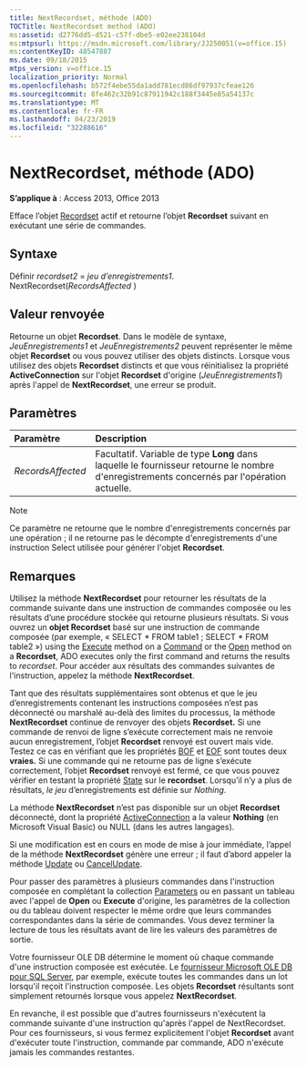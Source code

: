 ```yaml
---
title: NextRecordset, méthode (ADO)
TOCTitle: NextRecordset method (ADO)
ms:assetid: d2776dd5-d521-c57f-dbe5-e02ee238104d
ms:mtpsurl: https://msdn.microsoft.com/library/JJ250051(v=office.15)
ms:contentKeyID: 48547887
ms.date: 09/18/2015
mtps_version: v=office.15
localization_priority: Normal
ms.openlocfilehash: b572f4ebe55da1add781ecd86df97937cfeae126
ms.sourcegitcommit: 8fe462c32b91c87911942c188f3445e85a54137c
ms.translationtype: MT
ms.contentlocale: fr-FR
ms.lasthandoff: 04/23/2019
ms.locfileid: "32288616"
---
```

# <a name="nextrecordset-method-ado"></a>NextRecordset, méthode (ADO)

**S’applique à** : Access 2013, Office 2013
 
Efface l’objet [Recordset](recordset-object-ado.md) actif et retourne l’objet **Recordset** suivant en exécutant une série de commandes.

## <a name="syntax"></a>Syntaxe

Définir *recordset2*  =  *jeu d’enregistrements1*. NextRecordset(*RecordsAffected* )

## <a name="return-value"></a>Valeur renvoyée

Retourne un objet **Recordset**. Dans le modèle de syntaxe, *JeuEnregistrements1* et *JeuEnregistrements2* peuvent représenter le même objet **Recordset** ou vous pouvez utiliser des objets distincts. Lorsque vous utilisez des objets **Recordset** distincts et que vous réinitialisez la propriété **ActiveConnection** sur l'objet **Recordset** d'origine (*JeuEnregistrements1*) après l'appel de **NextRecordset**, une erreur se produit.

## <a name="parameters"></a>Paramètres

|Paramètre|Description|
|:--------|:----------|
|*RecordsAffected* |Facultatif. Variable de type **Long** dans laquelle le fournisseur retourne le nombre d'enregistrements concernés par l'opération actuelle.|

> [!NOTE]
> Ce paramètre ne retourne que le nombre d'enregistrements concernés par une opération ; il ne retourne pas le décompte d'enregistrements d'une instruction Select utilisée pour générer l'objet **Recordset**.

## <a name="remarks"></a>Remarques

Utilisez la méthode **NextRecordset** pour retourner les résultats de la commande suivante dans une instruction de commandes composée ou les résultats d’une procédure stockée qui retourne plusieurs résultats. Si vous ouvrez un **objet Recordset** basé sur une instruction de commande composée (par exemple, « SELECT \* FROM table1 ; SELECT \* FROM table2 ») using the [Execute](https://docs.microsoft.com/office/vba/access/concepts/miscellaneous/execute-method-ado-command) method on a [Command](command-object-ado.md) or the [Open](open-method-ado-recordset.md) method on a **Recordset**, ADO executes only the first command and returns the results to *recordset*. Pour accéder aux résultats des commandes suivantes de l'instruction, appelez la méthode **NextRecordset**.

Tant que des résultats supplémentaires  sont obtenus et que le jeu d’enregistrements contenant les instructions composées n’est pas déconnecté ou marshalé au-delà des limites du processus, la méthode **NextRecordset** continue de renvoyer des objets **Recordset.** Si une commande de renvoi de ligne s’exécute correctement mais ne renvoie aucun enregistrement, l’objet **Recordset** renvoyé est ouvert mais vide. Testez ce cas en vérifiant que les propriétés [BOF](bof-eof-properties-ado.md) et [EOF](bof-eof-properties-ado.md) sont toutes deux **vraies.** Si une commande qui ne retourne pas de ligne s’exécute correctement, l’objet **Recordset** renvoyé est fermé, ce que vous pouvez vérifier en testant la propriété [State](state-property-ado.md) sur le **recordset**. Lorsqu’il n’y a plus de résultats, *le jeu* d’enregistrements est définie sur *Nothing*.

La méthode **NextRecordset** n’est pas disponible sur un objet **Recordset** déconnecté, dont la propriété [ActiveConnection](activeconnection-property-ado.md) a la valeur **Nothing** (en Microsoft Visual Basic) ou NULL (dans les autres langages).

Si une modification est en cours en mode de mise à jour immédiate, l’appel de la méthode **NextRecordset** génère une erreur ; il faut d’abord appeler la méthode [Update](update-method-ado.md) ou [CancelUpdate](cancelupdate-method-ado.md).

Pour passer des paramètres à plusieurs commandes dans l'instruction composée en complétant la collection [Parameters](parameters-collection-ado.md) ou en passant un tableau avec l'appel de **Open** ou **Execute** d'origine, les paramètres de la collection ou du tableau doivent respecter le même ordre que leurs commandes correspondantes dans la série de commandes. Vous devez terminer la lecture de tous les résultats avant de lire les valeurs des paramètres de sortie.

Votre fournisseur OLE DB détermine le moment où chaque commande d'une instruction composée est exécutée. Le [fournisseur Microsoft OLE DB pour SQL Server](microsoft-ole-db-provider-for-sql-server.md), par exemple, exécute toutes les commandes dans un lot lorsqu'il reçoit l'instruction composée. Les objets **Recordset** résultants sont simplement retournés lorsque vous appelez **NextRecordset**.

En revanche, il est possible que d'autres fournisseurs n'exécutent la commande suivante d'une instruction qu'après l'appel de NextRecordset. Pour ces fournisseurs, si vous fermez explicitement l'objet **Recordset** avant d'exécuter toute l'instruction, commande par commande, ADO n'exécute jamais les commandes restantes.

